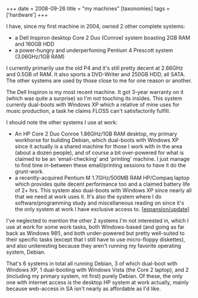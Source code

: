 +++
date = 2008-09-26
title = "my machines"
[taxonomies]
tags = ['hardware']
+++

I have, since my first machine in 2004, owned 2 other complete systems:

-   a Dell Inspiron desktop Core 2 Duo (Conroe) system boasting 2GB RAM
    and 160GB HDD
-   a power-hungry and underperfoming Pentium 4 Prescott system
    (3.06GHz/1GB RAM)

I currently primarily use the old P4 and it's still pretty decent at
2.66GHz and 0.5GB of RAM. It also sports a DVD-Writer and 250GB HDD, all
SATA. The other systems are used by those close to me for one reason or
another.

The Dell Inspiron is my most recent machine. It got 3-year warranty on
it (which was quite a surprise) so I'm not touching its insides. This
system currenly dual-boots with Windows XP which a relative of mine uses
for music production, a task he claims FLOSS can't satisfactorily
fulfill.

I should note the other systems I use at work:

-   An HP Core 2 Duo Conroe 1.86GHz/1GB RAM desktop, my primary
    workhorse for building Debian, which dual-boots with Windows XP
    since it actually is a shared machine for those I work with in the
    area (about a dozen people), and of course a bit over-powered for
    what is claimed to be an 'email-checking' and 'printing'
    machine. I just manage to find time in-between these email/printing
    sessions to have it do the grunt-work.
-   a recently-acquired Pentium M 1.7GHz/500MB RAM HP/Compaq laptop
    which provides quite decent performance too and a claimed battery
    life of 2+ hrs. This system also dual-boots with Windows XP since
    nearly all that we need at work uses it. It's also the system where
    I do software/programming study and miscellaneous reading on since
    it's the only system at work I have exclusive access to.
    [[expansion/update]]

I've neglected to mention the other 2 systems I'm not interested in,
which I use at work for some work tasks, both Windows-based (and going
as far back as Windows 98!), and both under-powered but pretty
well-suited to their specific tasks (except that I still have to use
micro-floppy diskettes), and also uniteresting because they aren't
running my favorite operating system, Debian.

That's 6 systems in total all running Debian, 3 of which dual-boot with
Windows XP, 1 dual-booting with Windows Vista (the Core 2 laptop), and 2
(including my primary system, mt first) purely Debian. Of these, the
only one with internet access is the desktop HP system at work actually,
mainly because web-access in SA isn't nearly as affordable as I'd
like.

  [expansion/update]: @/favorite-laptop.md

